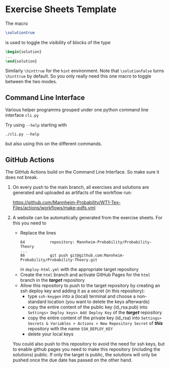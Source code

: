 # Exercise Sheets Template 

The macro 

```latex
\solutiontrue
```

is used to toggle the visibility of blocks of the type

```latex
\begin{solution}
...
\end{solution}
```

Similarly `\hinttrue` for the `hint` environment. Note that `\solutionfalse`
turns `\hinttrue` by default. So you only really need this one macro to
toggle between the two modes.

## Command Line Interface

Various helper programms grouped under one python command line interface
`cli.py`

Try using `--help` starting with

```shell
./cli.py --help
```

but also using this on the different commands.

## GitHub Actions

The GitHub Actions build on the Command Line Interface. So make sure it does
not break.

1. On every push to the main branch, all exercises and solutions are generated
and uploaded as artifacts of the workflow run:

	https://github.com/Mannheim-Probability/WT1-Tex-Files/actions/workflows/make-pdfs.yml

2. A website can be automatically generated from the exercise sheets. For this
   you need to
   - Replace the lines
   		```text
   		64           repository: Mannheim-Probability/Probability-Theory
   		...
   		86           git push git@github.com:Mannheim-Probability/Probability-Theory.git
   		``` 
   		in `deploy-html.yml` with the appropriate target repository 
   - Create the `html` branch and activate GitHub Pages for the `html` branch in the _**target**_ repository
   - Allow this repository to push to the target repository by creating an ssh deploy key and adding it as a secret (in this repository):
	 	- type `ssh-keygen` into a (local) terminal and choose a non-standard location (you want to delete the keys afterwards)
		- copy the entire content of the public key (id_rsa.pub) into `Settings> Deploy keys> Add Deploy Key` of the _**target**_ repository
		- copy the entire content of the private key (id_rsa) into `Settings> Secrets & Variables > Actions > New Repository Secret` of _**this**_ repository with the name `SSH_DEPLOY_KEY`
		- delete your local keys

	You could also push to this repository to avoid the need for ssh keys, but
	to enable github pages you need to make this repository (including the solutions) public.
	If only the target is public, the solutions will only be pushed once the due
	date has passed on the other hand.
	
